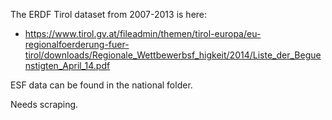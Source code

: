 The ERDF Tirol dataset from 2007-2013 is here:

* https://www.tirol.gv.at/fileadmin/themen/tirol-europa/eu-regionalfoerderung-fuer-tirol/downloads/Regionale_Wettbewerbsf_higkeit/2014/Liste_der_Beguenstigten_April_14.pdf

ESF data can be found in the national folder.

Needs scraping.